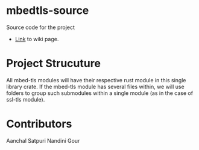 # mbedtls-source
Source code for the project
* [Link](https://github.com/TPCSS-mbedTLS-Project-2020-22/source/wiki) to wiki page.


# Project Strucuture
All mbed-tls modules will have their respective rust module in this single library crate. If the mbed-tls module has several files within, we will use folders to group such submodules within a single module (as in the case of ssl-tls module).

# Contributors
Aanchal Satpuri
Nandini Gour
